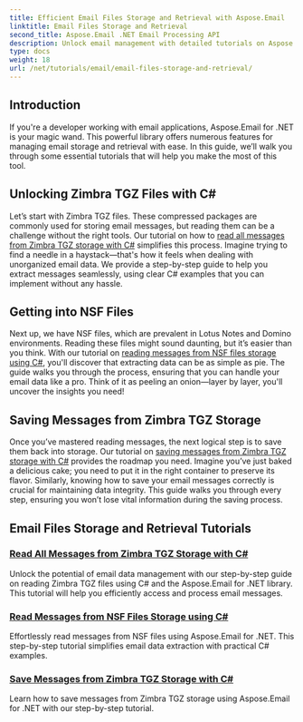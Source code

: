 ```yaml
---
title: Efficient Email Files Storage and Retrieval with Aspose.Email
linktitle: Email Files Storage and Retrieval
second_title: Aspose.Email .NET Email Processing API
description: Unlock email management with detailed tutorials on Aspose.Email for .NET, covering Zimbra TGZ and NSF file handling in C#.
type: docs
weight: 18
url: /net/tutorials/email/email-files-storage-and-retrieval/
---
```

## Introduction

If you're a developer working with email applications, Aspose.Email for .NET is your magic wand. This powerful library offers numerous features for managing email storage and retrieval with ease. In this guide, we’ll walk you through some essential tutorials that will help you make the most of this tool.

## Unlocking Zimbra TGZ Files with C#
Let’s start with Zimbra TGZ files. These compressed packages are commonly used for storing email messages, but reading them can be a challenge without the right tools. Our tutorial on how to [read all messages from Zimbra TGZ storage with C#](./read-all-messages-from-zimbra-tgz-storage/) simplifies this process. Imagine trying to find a needle in a haystack—that's how it feels when dealing with unorganized email data. We provide a step-by-step guide to help you extract messages seamlessly, using clear C# examples that you can implement without any hassle. 

## Getting into NSF Files
Next up, we have NSF files, which are prevalent in Lotus Notes and Domino environments. Reading these files might sound daunting, but it’s easier than you think. With our tutorial on [reading messages from NSF files storage using C#](./read-messages-from-nsf-files-storage/), you'll discover that extracting data can be as simple as pie. The guide walks you through the process, ensuring that you can handle your email data like a pro. Think of it as peeling an onion—layer by layer, you'll uncover the insights you need!

## Saving Messages from Zimbra TGZ Storage
Once you’ve mastered reading messages, the next logical step is to save them back into storage. Our tutorial on [saving messages from Zimbra TGZ storage with C#](./save-messages-from-zimbra-tgz-storage/) provides the roadmap you need. Imagine you’ve just baked a delicious cake; you need to put it in the right container to preserve its flavor. Similarly, knowing how to save your email messages correctly is crucial for maintaining data integrity. This guide walks you through every step, ensuring you won’t lose vital information during the saving process.

## Email Files Storage and Retrieval Tutorials
### [Read All Messages from Zimbra TGZ Storage with C#](./read-all-messages-from-zimbra-tgz-storage/)
Unlock the potential of email data management with our step-by-step guide on reading Zimbra TGZ files using C# and the Aspose.Email for .NET library. This tutorial will help you efficiently access and process email messages.
### [Read Messages from NSF Files Storage using C#](./read-messages-from-nsf-files-storage/)
Effortlessly read messages from NSF files using Aspose.Email for .NET. This step-by-step tutorial simplifies email data extraction with practical C# examples.
### [Save Messages from Zimbra TGZ Storage with C#](./save-messages-from-zimbra-tgz-storage/)
Learn how to save messages from Zimbra TGZ storage using Aspose.Email for .NET with our step-by-step tutorial.
